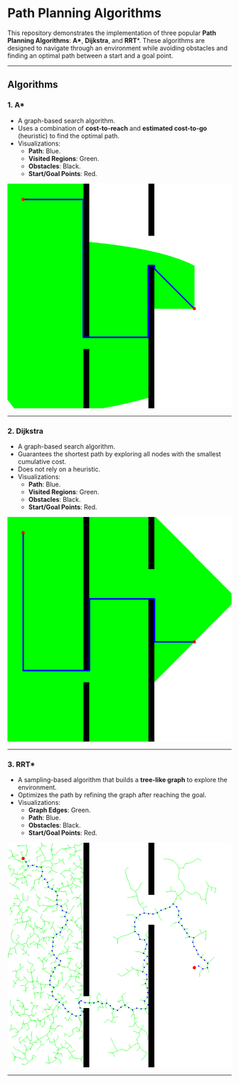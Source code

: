 # Path Planning Algorithms

This repository demonstrates the implementation of three popular **Path Planning Algorithms**: **A\***, **Dijkstra**, and **RRT***. These algorithms are designed to navigate through an environment while avoiding obstacles and finding an optimal path between a start and a goal point.

---

## Algorithms

### 1. **A\***
- A graph-based search algorithm.
- Uses a combination of **cost-to-reach** and **estimated cost-to-go** (heuristic) to find the optimal path.
- Visualizations:
  - **Path**: Blue.
  - **Visited Regions**: Green.
  - **Obstacles**: Black.
  - **Start/Goal Points**: Red.

![A\* Visualization](A*.png)

---

### 2. **Dijkstra**
- A graph-based search algorithm.
- Guarantees the shortest path by exploring all nodes with the smallest cumulative cost.
- Does not rely on a heuristic.
- Visualizations:
  - **Path**: Blue.
  - **Visited Regions**: Green.
  - **Obstacles**: Black.
  - **Start/Goal Points**: Red.

![Dijkstra Visualization](Dijkstra.png)

---

### 3. **RRT***
- A sampling-based algorithm that builds a **tree-like graph** to explore the environment.
- Optimizes the path by refining the graph after reaching the goal.
- Visualizations:
  - **Graph Edges**: Green.
  - **Path**: Blue.
  - **Obstacles**: Black.
  - **Start/Goal Points**: Red.

![RRT* Visualization](RRT*.png)

---

